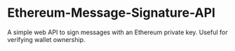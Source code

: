 # Ethereum-Message-Signature-API
A simple web API to sign messages with an Ethereum private key. Useful for verifying wallet ownership.
